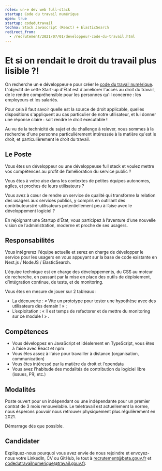 ```yaml
---
roles: un·e dev web full-stack
startup: Code du travail numérique
open: true
startup: codedutravail
techno: Stack Javascript (React) + ElasticSearch
redirect_from:
  - /recrutement/2021/07/01/developpeur-code-du-travail.html
---
```


# Et si on rendait le droit du travail plus lisible ?!

On recherche un·e développeur·e pour créer le [code du travail numérique](https://beta.gouv.fr/startup/codedutravail.html). L'objectif de cette Start-up d'État est d'améliorer l'accès au droit du travail, de le rendre compréhensible pour les personnes qu'il concerne : les employeurs et les salariés.

Pour cela il faut savoir quelle est la source de droit applicable, quelles dispositions s'appliquent au cas particulier de notre utilisateur, et lui donner une réponse claire : soit rendre le droit executable !

Au vu de la technicité du sujet et du challenge à relever, nous sommes à la recherche d'une personne particulièrement intéressée à la matière qu'est le droit, et particulièrement le droit du travail.

## Le Poste

Vous êtes un développeur ou une développeuse full stack et voulez mettre vos compétences au profit de l’amélioration du service public ?

Vous êtes à votre aise dans les contextes de petites équipes autonomes, agiles, et proches de leurs utilisateurs ?

Vous avez à cœur de rendre un service de qualité qui transforme la relation des usagers aux services publics, y compris en outillant des contributeurs/ré-utilisateurs potentiellement peu à l’aise avec le développement logiciel ?

En rejoignant une Startup d’État, vous participez à l’aventure d’une nouvelle vision de l’administration, moderne et proche de ses usagers.

## Responsabilités

Vous intégrerez l'équipe actuelle et serez en charge de développer le service pour les usagers en vous appuyant sur la base de code existante en Next.js / NodeJS / ElasticSearch.

L’équipe technique est en charge des développements, du CSS au moteur de recherche, en passant par la mise en place des outils de déploiement, d’intégration continue, de tests, et de monitoring.

Vous êtes en mesure de jouer sur 2 tableaux :

-   La découverte : « Vite un prototype pour tester une hypothèse avec des utilisateurs dès demain ! » ;
-   L’exploitation : « Il est temps de refactorer et de mettre du monitoring sur ce module ! » .

## Compétences

-   Vous développez en JavaScript et idéalement en TypeScript, vous êtes à l’aise avec React et npm
-   Vous êtes assez à l'aise pour travailler à distance (organisation, communication)
-   Vous êtes intéressé par la matière du droit et l'opendata
-   Vous avez l’habitude des modalités de contribution du logiciel libre (issues, PR, etc.)

## Modalités

Poste ouvert pour un indépendant ou une indépendante pour un premier contrat de 3 mois renouvelable. Le teletravail est actuellement la norme, nous ésperons pouvoir nous retrouver physiquement plus régulièrement en 2021.

Démarrage dès que possible.

## Candidater

Expliquez-nous pourquoi vous avez envie de nous rejoindre et envoyez-nous votre LinkedIn, CV ou GitHub, le tout à [recrutement@beta.gouv.fr](mailto:recrutement@beta.gouv.fr) et [codedutravailnumerique@travail.gouv.fr](mailto:codedutravailnumerique@travail.gouv.fr).
